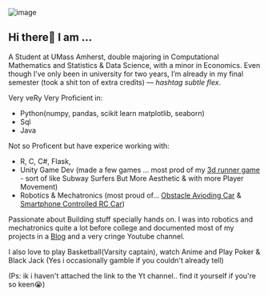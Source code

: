 ![image](https://github.com/user-attachments/assets/4c750b39-2d67-47d6-9fba-1579c6f56288)


## Hi there👋 I am ... 

A Student at UMass Amherst, double majoring in Computational Mathematics and Statistics & Data Science, with a minor in Economics. Even though I’ve only been in university for two years, I’m already in my final semester (took a shit ton of extra credits) — *hashtag subtle flex*.


Very veRy Very Proficient in: 
* Python(numpy, pandas, scikit learn matplotlib, seaborn) 
* Sql 
* Java 

Not so Proficent but have experice working with: 
* R, C, C#, Flask, 
* Unity Game Dev (made a few games ... most prod of my [3d runner game](https://mystemmanual.blogspot.com/2022/08/3-d-unity-endless-runner-game.html) - sort of like Subway Surfers But More Aesthetic & with more Player Movement)
* Robotics & Mechatronics (most proud of... [Obstacle Avioding Car](https://mystemmanual.blogspot.com/2022/06/arduino-obstacle-avoiding-car-tutorial.html) & [Smartphone Controlled RC Car](https://mystemmanual.blogspot.com/2021/05/smartphone-controlled-rc-car.html))

Passionate about Building stuff specially hands on. I was into robotics and mechatronics quite a lot before college and documented most of my projects in a [Blog](https://mystemmanual.blogspot.com/) and a very cringe Youtube channel.

I also love to play Basketball(Varsity captain), watch Anime and Play Poker & Black Jack (Yes i occasionally gamble if you couldn't already tell)

(Ps: ik i haven't attached the link to the Yt channel.. find it yourself if you're so keen😭)

 




